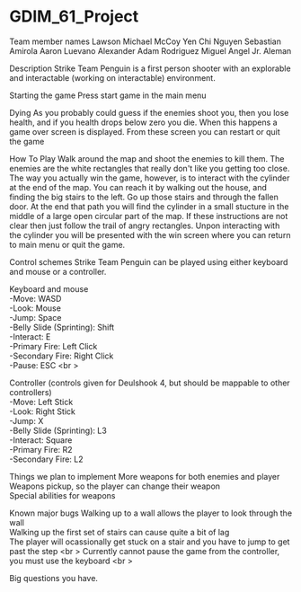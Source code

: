 # GDIM_61_Project


Team member names
  Lawson Michael McCoy
  Yen Chi Nguyen
  Sebastian Amirola
  Aaron Luevano
  Alexander Adam Rodriguez
  Miguel Angel Jr. Aleman
  
Description
  Strike Team Penguin is a first person shooter with an explorable and interactable (working on interactable) environment. 
  
  Starting the game
    Press start game in the main menu
    
  Dying
   As you probably could guess if the enemies shoot you, then you lose health, and if you health drops below zero you die. When this happens a game over screen is displayed. From these screen you can restart or quit the game
   
  How To Play
    Walk around the map and shoot the enemies to kill them. The enemies are the white rectangles that really don't like you getting too close. The way you actually win the game, however, is to interact with the cylinder at the end of the map. You can reach it by walking out the house, and finding the big stairs to the left. Go up those stairs and through the fallen door. At the end that path you will find the cylinder in a small stucture in the middle of a large open circular part of the map. If these instructions are not clear then just follow the trail of angry rectangles. Unpon interacting with the cylinder you will be presented with the win screen where you can return to main menu or quit the game. 

Control schemes
  Strike Team Penguin can be played using either keyboard and mouse or a controller. 
  
  Keyboard and mouse <br />
    -Move: WASD <br />
    -Look: Mouse <br />
    -Jump: Space <br />
    -Belly Slide (Sprinting): Shift <br />
    -Interact: E <br />
    -Primary Fire: Left Click <br />
    -Secondary Fire: Right Click <br />
    -Pause: ESC <br \>
  
  Controller (controls given for Deulshook 4, but should be mappable to other controllers) <br />
    -Move: Left Stick <br />
    -Look: Right Stick <br />
    -Jump: X <br />
    -Belly Slide (Sprinting): L3 <br />
    -Interact: Square <br />
    -Primary Fire: R2 <br />
    -Secondary Fire: L2 <br />
    
Things we plan to implement
  More weapons for both enemies and player <br />
  Weapons pickup, so the player can change their weapon <br />
  Special abilities for weapons <br />

Known major bugs
  Walking up to a wall allows the player to look through the wall <br />
  Walking up the first set of stairs can cause quite a bit of lag <br />
  The player will ocassionally get stuck on a stair and you have to jump to get past the step <br \>
  Currently cannot pause the game from the controller, you must use the keyboard <br \>


Big questions you have.
